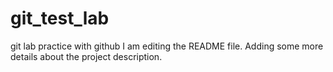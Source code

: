 # git_test_lab
git lab practice with github
I am editing the README file. Adding some more details about the project description.
